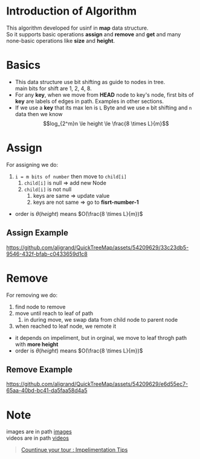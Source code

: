 # Introduction of Algorithm
This algorithm developed for usinf in **map** data structure.  
So it supports basic operations **assign** and **remove** and **get** and many none-basic operations like **size** and **height**.

# Basics
- This data structure use bit shifting as guide to nodes in tree.  
main bits for shift are 1, 2, 4, 8.
- For any **key**, when we move from **HEAD** node to key's node, first bits of  **key** are labels of edges in path. Examples in other sections.
- If we use a **key** that its max len is `L` Byte and we use `m` bit shifting and `n` data then we know  
$$log_{2^m}n \le height \le \frac{8 \times L}{m}$$

# Assign
For assigning we do:  
1. `i = m bits of number` then move to `child[i]`
   1. `child[i]` is null => add new Node
   2. `child[i]` is not null
      1. keys are same => update value
      2. keys are not same => go to **fisrt-number-1**  

- order is $\theta (height)$ means $O(\frac{8 \times L}{m})$

## Assign Example
https://github.com/aligrand/QuickTreeMap/assets/54209629/33c23db5-9546-432f-bfab-c0433659d1c8
  
# Remove
For removing we do:
1. find node to remove
2. move until reach to leaf of path
   1. in during move, we swap data from child node to parent node
3. when reached to leaf node, we remote it
   
- it depends on impeliment, but in orginal, we move to leaf throgh path with **more height**
- order is $\theta (height)$ means $O(\frac{8 \times L}{m})$

## Remove Example
https://github.com/aligrand/QuickTreeMap/assets/54209629/e6d55ec7-65aa-40bd-bc41-da5faa58d4a5

# Note
images are in path [images](res/qtmGraphViz/)   
videos are in path [videos](res)

> [Countinue your tour : Impelimentation Tips](page2.md)
